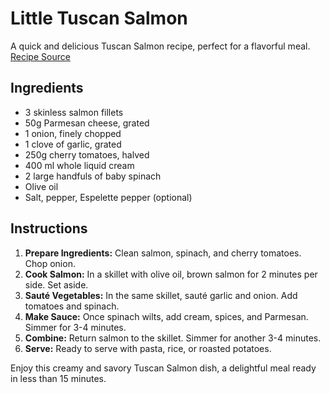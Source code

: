 # Little Tuscan Salmon

A quick and delicious Tuscan Salmon recipe, perfect for a flavorful meal. [Recipe Source](https://www.instagram.com/p/CsiVqkVgAN8/)

## Ingredients

- 3 skinless salmon fillets
- 50g Parmesan cheese, grated
- 1 onion, finely chopped
- 1 clove of garlic, grated
- 250g cherry tomatoes, halved
- 400 ml whole liquid cream
- 2 large handfuls of baby spinach
- Olive oil
- Salt, pepper, Espelette pepper (optional)

## Instructions

1. **Prepare Ingredients:** Clean salmon, spinach, and cherry tomatoes. Chop onion.
2. **Cook Salmon:** In a skillet with olive oil, brown salmon for 2 minutes per side. Set aside.
3. **Sauté Vegetables:** In the same skillet, sauté garlic and onion. Add tomatoes and spinach.
4. **Make Sauce:** Once spinach wilts, add cream, spices, and Parmesan. Simmer for 3-4 minutes.
5. **Combine:** Return salmon to the skillet. Simmer for another 3-4 minutes.
6. **Serve:** Ready to serve with pasta, rice, or roasted potatoes.

Enjoy this creamy and savory Tuscan Salmon dish, a delightful meal ready in less than 15 minutes.
